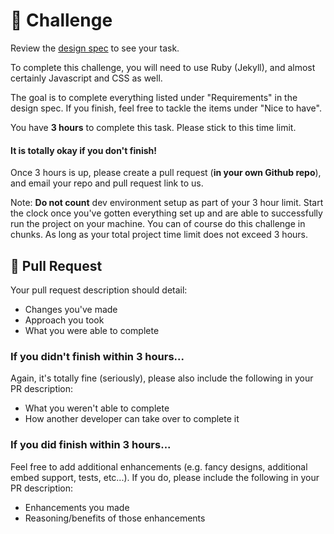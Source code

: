 # 💪 Challenge

Review the [design spec](./specs/add-video-embed.md) to see your task.

To complete this challenge, you will need to use Ruby (Jekyll), and almost certainly Javascript and CSS as well.

The goal is to complete everything listed under "Requirements" in the design spec. If you finish, feel free to tackle the items under "Nice to have".

You have **3 hours** to complete this task. Please stick to this time limit.

#### It is totally okay if you don't finish!

Once 3 hours is up, please create a pull request (**in your own Github repo**), and email your repo and pull request link to us.

Note: **Do not count** dev environment setup as part of your 3 hour limit. Start the clock once you've gotten everything set up and are able to successfully run the project on your machine. You can of course do this challenge in chunks. As long as your total project time limit does not exceed 3 hours.


## 🙌 Pull Request

Your pull request description should detail:

* Changes you've made
* Approach you took
* What you were able to complete


### If you didn't finish within 3 hours...

Again, it's totally fine (seriously), please also include the following in your PR description:

* What you weren't able to complete
* How another developer can take over to complete it


### If you did finish within 3 hours...

Feel free to add additional enhancements (e.g. fancy designs, additional embed support, tests, etc...). If you do, please include the following in your PR description:

* Enhancements you made
* Reasoning/benefits of those enhancements
